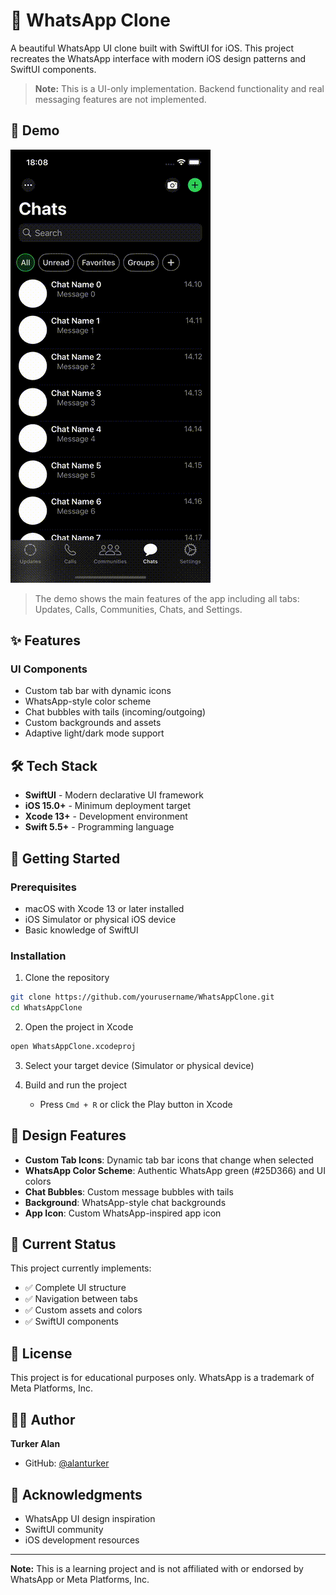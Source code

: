 # 📱 WhatsApp Clone

A beautiful WhatsApp UI clone built with SwiftUI for iOS. This project recreates the WhatsApp interface with modern iOS design patterns and SwiftUI components.

> **Note:** This is a UI-only implementation. Backend functionality and real messaging features are not implemented.

## 🎥 Demo

![WhatsApp Clone Demo](./demo.gif)

> The demo shows the main features of the app including all tabs: Updates, Calls, Communities, Chats, and Settings.

## ✨ Features

### UI Components
- Custom tab bar with dynamic icons
- WhatsApp-style color scheme
- Chat bubbles with tails (incoming/outgoing)
- Custom backgrounds and assets
- Adaptive light/dark mode support

## 🛠 Tech Stack

- **SwiftUI** - Modern declarative UI framework
- **iOS 15.0+** - Minimum deployment target
- **Xcode 13+** - Development environment
- **Swift 5.5+** - Programming language

## 🚀 Getting Started

### Prerequisites
- macOS with Xcode 13 or later installed
- iOS Simulator or physical iOS device
- Basic knowledge of SwiftUI

### Installation

1. Clone the repository
```bash
git clone https://github.com/yourusername/WhatsAppClone.git
cd WhatsAppClone
```

2. Open the project in Xcode
```bash
open WhatsAppClone.xcodeproj
```

3. Select your target device (Simulator or physical device)

4. Build and run the project
   - Press `Cmd + R` or click the Play button in Xcode

## 🎨 Design Features

- **Custom Tab Icons**: Dynamic tab bar icons that change when selected
- **WhatsApp Color Scheme**: Authentic WhatsApp green (#25D366) and UI colors
- **Chat Bubbles**: Custom message bubbles with tails
- **Background**: WhatsApp-style chat backgrounds
- **App Icon**: Custom WhatsApp-inspired app icon

## 🔄 Current Status

This project currently implements:
- ✅ Complete UI structure
- ✅ Navigation between tabs
- ✅ Custom assets and colors
- ✅ SwiftUI components

## 📝 License

This project is for educational purposes only. WhatsApp is a trademark of Meta Platforms, Inc.

## 👨‍💻 Author

**Turker Alan**

- GitHub: [@alanturker](https://github.com/alanturker)

## 🙏 Acknowledgments

- WhatsApp UI design inspiration
- SwiftUI community
- iOS development resources

---

**Note:** This is a learning project and is not affiliated with or endorsed by WhatsApp or Meta Platforms, Inc.
